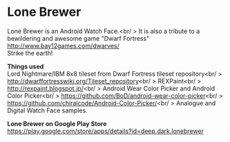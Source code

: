 # Lone Brewer
Lone Brewer is an Android Watch Face.<br/ >
It is also a tribute to a bewildering and awesome game "Dwarf Fortress"<br />
http://www.bay12games.com/dwarves/<br />
Strike the earth!

<b>Things used</b><br />
Lord Nightmare/IBM 8x8 tileset from Dwarf Fortress tileset repository<br/ >
http://dwarffortresswiki.org/Tileset_repository<br/ >
REXPaint<br/ >
http://rexpaint.blogspot.jp/<br/ >
Android Wear Color Picker and Android Color Picker<br/ >
https://github.com/BoD/android-wear-color-picker<br/ >
https://github.com/chiralcode/Android-Color-Picker/<br/ >
Analogue and Digital Watch Face samples.

<b>Lone Brewer on Google Play Store</b><br />
https://play.google.com/store/apps/details?id=deep.dark.lonebrewer

